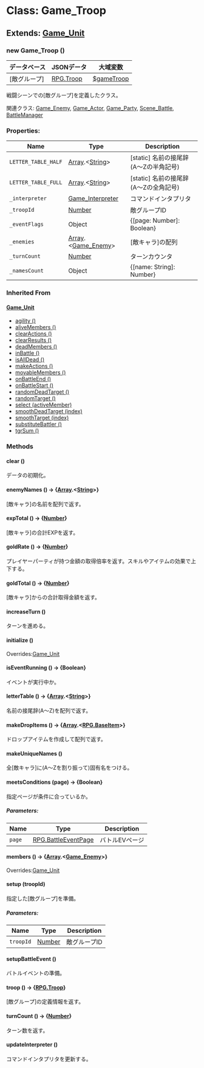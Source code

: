 # Class: Game_Troop

## Extends: [Game_Unit](Game_Unit.md)

### new Game_Troop ()

| データベース| JSONデータ | 大域変数 |
| --- | --- | --- |
| [敵グループ] | [RPG.Troop](RPG.Troop.md) | [$gameTroop](global.md#gametroop-game_troop) |

戦闘シーンでの[敵グループ]を定義したクラス。

関連クラス: [Game_Enemy](Game_Enemy.md), [Game_Actor](Game_Actor.md), [Game_Party](Game_Party.md), [Scene_Battle](Scene_Battle.md), [BattleManager](BattleManager.md)


### Properties:

| Name | Type | Description |
| --- | --- | --- |
| `LETTER_TABLE_HALF` | [Array](Array.md).&lt;[String](String.md)&gt; | [static] 名前の接尾辞(A〜Zの半角記号) |
| `LETTER_TABLE_FULL` | [Array](Array.md).&lt;[String](String.md)&gt; | [static] 名前の接尾辞(A〜Zの全角記号) |
| `_interpreter` | [Game_Interpreter](Game_Interpreter.md) | コマンドインタプリタ |
| `_troopId` | [Number](Number.md) | 敵グループID |
| `_eventFlags` | Object | {[page: Number]: Boolean} |
| `_enemies` | [Array](Array.md).&lt;[Game_Enemy](Game_Enemy.md)&gt; | [敵キャラ]の配列 |
| `_turnCount` | [Number](Number.md) | ターンカウンタ |
| `_namesCount` | Object | {[name: String]: Number} |


### Inherited From

#### [Game_Unit](Game_Unit.md)

* [agility ()](Game_Unit.md#agility---number)
* [aliveMembers ()](Game_Unit.md#alivemembers---arraygame_battler)
* [clearActions ()](Game_Unit.md#clearactions-)
* [clearResults ()](Game_Unit.md#clearresults-)
* [deadMembers ()](Game_Unit.md#deadmembers---arraygame_battler)
* [inBattle ()](Game_Unit.md#inbattle---boolean)
* [isAllDead ()](Game_Unit.md#isalldead---boolean)
* [makeActions ()](Game_Unit.md#makeactions-)
* [movableMembers ()](Game_Unit.md#movablemembers---arraygame_battler)
* [onBattleEnd ()](Game_Unit.md#onbattleend-)
* [onBattleStart ()](Game_Unit.md#onbattlestart-)
* [randomDeadTarget ()](Game_Unit.md#randomdeadtarget---game_battler)
* [randomTarget ()](Game_Unit.md#randomtarget---game_battler)
* [select (activeMember)](Game_Unit.md#select-activemember)
* [smoothDeadTarget (index)](Game_Unit.md#smoothdeadtarget-index--game_battler)
* [smoothTarget (index)](Game_Unit.md#smoothtarget-index--game_battler)
* [substituteBattler ()](Game_Unit.md#substitutebattler---game_battler)
* [tgrSum ()](Game_Unit.md#tgrsum---number)


### Methods

#### clear ()
データの初期化。

#### enemyNames () → {[Array](Array.md).<[String](String.md)>}
[敵キャラ]の名前を配列で返す。


#### expTotal () → {[Number](Number.md)}
[敵キャラ]の合計EXPを返す。


#### goldRate () → {[Number](Number.md)}
プレイヤーパーティが持つ金額の取得倍率を返す。スキルやアイテムの効果で上下する。


#### goldTotal () → {[Number](Number.md)}
[敵キャラ]からの合計取得金額を返す。


#### increaseTurn ()
ターンを進める。


#### initialize ()
Overrides:[Game_Unit](Game_Unit.md#initialize-)


#### isEventRunning () → {Boolean}
イベントが実行中か。


#### letterTable () → {[Array](Array.md).<[String](String.md)>}
名前の接尾辞(A〜Z)を配列で返す。


#### makeDropItems () → {[Array](Array.md).<[RPG.BaseItem](RPG.BaseItem.md)>}
ドロップアイテムを作成して配列で返す。


#### makeUniqueNames ()
全[敵キャラ]に(A〜Zを割り振って)固有名をつける。


#### meetsConditions (page) → {Boolean}
指定ページが条件に合っているか。

##### Parameters:

| Name | Type | Description |
| --- | --- | --- |
| `page` | [RPG.BattleEventPage](RPG.BattleEventPage.md) | バトルEVページ |


#### members () → {[Array](Array.md).<[Game_Enemy](Game_Enemy.md)>}
Overrides:[Game_Unit](Game_Unit.md#members---arraygame_battler)


#### setup (troopId)
指定した[敵グループ]を準備。

##### Parameters:

| Name | Type | Description |
| --- | --- | --- |
| `troopId` | [Number](Number.md) | 敵グループID |


#### setupBattleEvent ()
バトルイベントの準備。



#### troop () → {[RPG.Troop](RPG.Troop.md)}
[敵グループ]の定義情報を返す。


#### turnCount () → {[Number](Number.md)}
ターン数を返す。


#### updateInterpreter ()
コマンドインタプリタを更新する。

